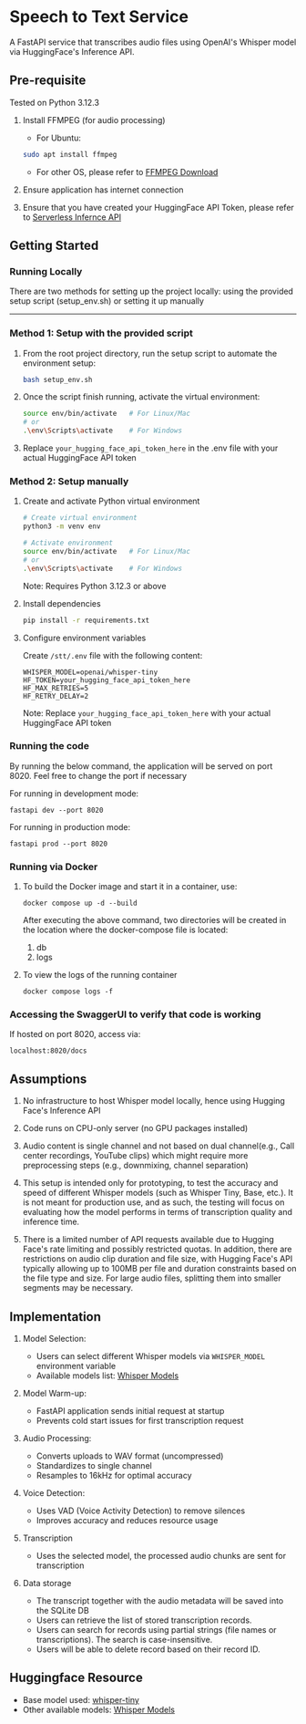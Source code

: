 # Speech to Text Service

A FastAPI service that transcribes audio files using OpenAI's Whisper model via HuggingFace's Inference API.

## Pre-requisite
Tested on Python 3.12.3

1. Install FFMPEG (for audio processing)
    - For Ubuntu:
    ```bash
    sudo apt install ffmpeg
    ```
    - For other OS, please refer to [FFMPEG Download](https://www.ffmpeg.org/download.html)

2. Ensure application has internet connection

3. Ensure that you have created your HuggingFace API Token, please refer to [Serverless Infernce API](https://huggingface.co/docs/api-inference/en/index)


## Getting Started

### Running Locally
There are two methods for setting up the project locally: using the provided setup script (setup_env.sh) or setting it up manually

---

### Method 1: Setup with the provided script
   1. From the root project directory, run the setup script to automate the environment setup:
      ```bash
      bash setup_env.sh
      ```

   2. Once the script finish running, activate the virtual environment:
      ```bash
      source env/bin/activate   # For Linux/Mac
      # or
      .\env\Scripts\activate    # For Windows
      ```

   3. Replace `your_hugging_face_api_token_here` in the .env file with your actual HuggingFace API token

### Method 2: Setup manually

1. Create and activate Python virtual environment
   ```bash
   # Create virtual environment
   python3 -m venv env

   # Activate environment
   source env/bin/activate   # For Linux/Mac
   # or
   .\env\Scripts\activate    # For Windows
   ```
   Note: Requires Python 3.12.3 or above


2. Install dependencies
   ```bash
   pip install -r requirements.txt
   ```


3. Configure environment variables

   Create `/stt/.env` file with the following content:
   ```env
   WHISPER_MODEL=openai/whisper-tiny
   HF_TOKEN=your_hugging_face_api_token_here
   HF_MAX_RETRIES=5
   HF_RETRY_DELAY=2
   ```
   Note: Replace `your_hugging_face_api_token_here` with your actual HuggingFace API token

### Running the code
By running the below command, the application will be served on port 8020. Feel free to change the port if necessary

For running in development mode:
```
fastapi dev --port 8020
```

For running in production mode:
```
fastapi prod --port 8020
```

### Running via Docker
1. To build the Docker image and start it in a container, use:
   ```
   docker compose up -d --build
   ```

   After executing the above command, two directories will be created in the location where the docker-compose file is located:
   1. db
   2. logs  

2. To view the logs of the running container
   ```
   docker compose logs -f
   ```

### Accessing the SwaggerUI to verify that code is working

If hosted on port 8020,
access via: 
```
localhost:8020/docs
```

## Assumptions
1. No infrastructure to host Whisper model locally, hence using Hugging Face's Inference API

2. Code runs on CPU-only server (no GPU packages installed)

3. Audio content is single channel and not based on dual channel(e.g., Call center recordings, YouTube clips) which might require more preprocessing steps (e.g., downmixing, channel separation)

4. This setup is intended only for prototyping, to test the accuracy and speed of different Whisper models (such as Whisper Tiny, Base, etc.). It is not meant for production use, and as such, the testing will focus on evaluating how the model performs in terms of transcription quality and inference time.

5. There is a limited number of API requests available due to Hugging Face's rate limiting and possibly restricted quotas. In addition, there are restrictions on audio clip duration and file size, with Hugging Face's API typically allowing up to 100MB per file and duration constraints based on the file type and size. For large audio files, splitting them into smaller segments may be necessary.


## Implementation
1. Model Selection:
   - Users can select different Whisper models via `WHISPER_MODEL` environment variable
   - Available models list: [Whisper Models](https://huggingface.co/collections/openai/whisper-release-6501bba2cf999715fd953013)

2. Model Warm-up:
   - FastAPI application sends initial request at startup
   - Prevents cold start issues for first transcription request

3. Audio Processing:
   - Converts uploads to WAV format (uncompressed)
   - Standardizes to single channel
   - Resamples to 16kHz for optimal accuracy

4. Voice Detection:
   - Uses VAD (Voice Activity Detection) to remove silences
   - Improves accuracy and reduces resource usage

5. Transcription
   - Uses the selected model, the processed audio chunks are sent for transcription

6. Data storage
   - The transcript together with the audio metadata will be saved into the SQLite DB
   - Users can retrieve the list of stored transcription records.
   - Users can search for records using partial strings (file names or transcriptions). The search is case-insensitive.
   - Users will be able to delete record based on their record ID.


## Huggingface Resource
- Base model used: [whisper-tiny](https://huggingface.co/openai/whisper-tiny)
- Other available models: [Whisper Models](https://huggingface.co/collections/openai/whisper-release-6501bba2cf999715fd953013)

